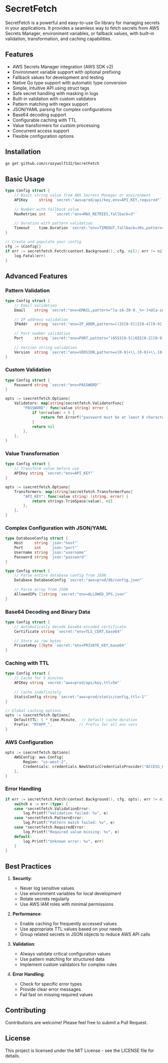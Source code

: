 # SecretFetch

SecretFetch is a powerful and easy-to-use Go library for managing secrets in your applications. It provides a seamless way to fetch secrets from AWS Secrets Manager, environment variables, or fallback values, with built-in validation, transformation, and caching capabilities.

## Features

- AWS Secrets Manager integration (AWS SDK v2)
- Environment variable support with optional prefixing
- Fallback values for development and testing
- Native Go type support with automatic type conversion
- Simple, intuitive API using struct tags
- Safe secret handling with masking in logs
- Built-in validation with custom validators
- Pattern matching with regex support
- JSON/YAML parsing for complex configurations
- Base64 decoding support
- Configurable caching with TTL
- Value transformers for custom processing
- Concurrent access support
- Flexible configuration options

## Installation

```bash
go get github.com/crazywolf132/SecretFetch
```

## Basic Usage

```go
type Config struct {
    // Basic string value from AWS Secrets Manager or environment
    APIKey     string `secret:"aws=prod/api/key,env=API_KEY,required"`
    
    // Number with fallback value
    MaxRetries int    `secret:"env=MAX_RETRIES,fallback=3"`
    
    // Duration with pattern validation
    Timeout    time.Duration `secret:"env=TIMEOUT,fallback=30s,pattern=^[0-9]+[smh]$"`
}

// Create and populate your config
cfg := &Config{}
if err := secretfetch.Fetch(context.Background(), cfg, nil); err != nil {
    log.Fatal(err)
}
```

## Advanced Features

### Pattern Validation
```go
type Config struct {
    // Email validation
    Email    string `secret:"env=EMAIL,pattern=^[a-zA-Z0-9._%+-]+@[a-zA-Z0-9.-]+\\.[a-zA-Z]{2,}$"`
    
    // IP address validation
    IPAddr   string `secret:"env=IP_ADDR,pattern=((25[0-5]|2[0-4][0-9]|[01]?[0-9][0-9]?)\\.){3}(25[0-5]|2[0-4][0-9]|[01]?[0-9][0-9]?)"`
    
    // Port number validation
    Port     string `secret:"env=PORT,pattern=^(6553[0-5]|655[0-2][0-9]|65[0-4][0-9]{2}|6[0-4][0-9]{3}|[1-5][0-9]{4}|[1-9][0-9]{0,3})$"`
    
    // Version string validation
    Version  string `secret:"env=VERSION,pattern=v[0-9]+\\.[0-9]+\\.[0-9]+"`
}
```

### Custom Validation
```go
type Config struct {
    Password string `secret:"env=PASSWORD"`
}

opts := &secretfetch.Options{
    Validators: map[string]secretfetch.ValidatorFunc{
        "PASSWORD": func(value string) error {
            if len(value) < 8 {
                return fmt.Errorf("password must be at least 8 characters")
            }
            return nil
        },
    },
}
```

### Value Transformation
```go
type Config struct {
    // Transform value before use
    APIKey string `secret:"env=API_KEY"`
}

opts := &secretfetch.Options{
    Transformers: map[string]secretfetch.TransformerFunc{
        "API_KEY": func(value string) (string, error) {
            return strings.TrimSpace(value), nil
        },
    },
}
```

### Complex Configuration with JSON/YAML
```go
type DatabaseConfig struct {
    Host     string `json:"host"`
    Port     int    `json:"port"`
    Username string `json:"username"`
    Password string `json:"password"`
}

type Config struct {
    // Parse entire database config from JSON
    Database DatabaseConfig `secret:"aws=prod/db/config,json"`
    
    // Parse array from JSON
    AllowedIPs []string `secret:"env=ALLOWED_IPS,json"`
}
```

### Base64 Decoding and Binary Data
```go
type Config struct {
    // Automatically decode base64-encoded certificate
    Certificate string `secret:"env=TLS_CERT,base64"`
    
    // Store as raw bytes
    PrivateKey []byte `secret:"env=PRIVATE_KEY,base64"`
}
```

### Caching with TTL
```go
type Config struct {
    // Cache for 5 minutes
    APIKey string `secret:"aws=prod/api/key,ttl=5m"`
    
    // Cache indefinitely
    StaticConfig string `secret:"aws=prod/static/config,ttl=-1"`
}

// Global caching options
opts := &secretfetch.Options{
    DefaultTTL: 5 * time.Minute,  // Default cache duration
    Prefix: "MYAPP_",            // Prefix for all env vars
}
```

### AWS Configuration
```go
opts := &secretfetch.Options{
    AWSConfig: aws.Config{
        Region: "us-west-2",
        Credentials: credentials.NewStaticCredentialsProvider("ACCESS_KEY", "SECRET_KEY", ""),
    },
}
```

### Error Handling
```go
if err := secretfetch.Fetch(context.Background(), cfg, opts); err != nil {
    switch e := err.(type) {
    case *secretfetch.ValidationError:
        log.Printf("Validation failed: %v", e)
    case *secretfetch.PatternError:
        log.Printf("Pattern match failed: %v", e)
    case *secretfetch.RequiredError:
        log.Printf("Required value missing: %v", e)
    default:
        log.Printf("Unknown error: %v", err)
    }
}
```

## Best Practices

1. **Security**:
   - Never log sensitive values
   - Use environment variables for local development
   - Rotate secrets regularly
   - Use AWS IAM roles with minimal permissions

2. **Performance**:
   - Enable caching for frequently accessed values
   - Use appropriate TTL values based on your needs
   - Group related secrets in JSON objects to reduce AWS API calls

3. **Validation**:
   - Always validate critical configuration values
   - Use pattern matching for structured data
   - Implement custom validators for complex rules

4. **Error Handling**:
   - Check for specific error types
   - Provide clear error messages
   - Fail fast on missing required values

## Contributing

Contributions are welcome! Please feel free to submit a Pull Request.

## License

This project is licensed under the MIT License - see the LICENSE file for details.
